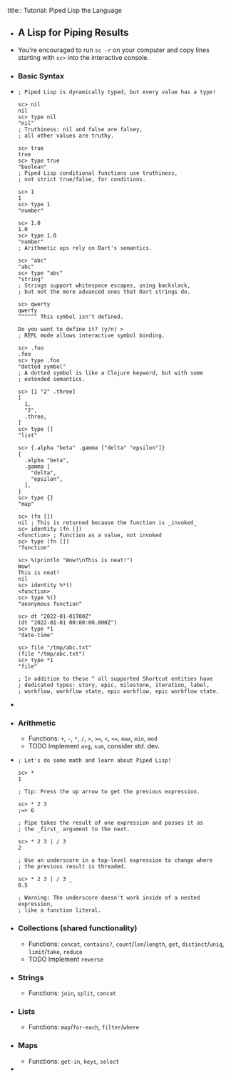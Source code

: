 title:: Tutorial: Piped Lisp the Language

- ## A Lisp for Piping Results
- You're encouraged to run `sc -r` on your computer and copy lines starting with `sc>` into the interactive console.
- ### Basic Syntax
- ```
  ; Piped Lisp is dynamically typed, but every value has a type!
  
  sc> nil
  nil
  sc> type nil
  "nil"
  ; Truthiness: nil and false are falsey,
  ; all other values are truthy.
  
  sc> true
  true
  sc> type true
  "boolean"
  ; Piped Lisp conditional functions use truthiness,
  ; not strict true/false, for conditions.
  
  sc> 1
  1
  sc> type 1
  "number"
  
  sc> 1.0
  1.0
  sc> type 1.0
  "number"
  ; Arithmetic ops rely on Dart's semantics.
  
  sc> "abc"
  "abc"
  sc> type "abc"
  "string"
  ; Strings support whitespace escapes, using backslack,
  ; but not the more advanced ones that Dart strings do.
  
  sc> qwerty
  qwerty
  ^^^^^^ This symbol isn't defined.
  
  Do you want to define it? (y/n) >
  ; REPL mode allows interactive symbol binding.
  
  sc> .foo
  .foo
  sc> type .foo
  "dotted symbol"
  ; A dotted symbol is like a Clojure keyword, but with some
  ; extended semantics.
  
  sc> [1 "2" .three]
  [
    1,
    "2",
    .three,
  ]
  sc> type []
  "list"
  
  sc> {.alpha "beta" .gamma ["delta" "epsilon"]}
  {
    .alpha "beta",
    .gamma [
      "delta",
      "epsilon",
    ],
  }
  sc> type {}
  "map"
  
  sc> (fn [])
  nil ; This is returned because the function is _invoked_
  sc> identity (fn [])
  <function> ; Function as a value, not invoked
  sc> type (fn [])
  "function"
  
  sc> %(println "Wow!\nThis is neat!")
  Wow!
  This is neat!
  nil
  sc> identity %*()
  <function>
  sc> type %()
  "anonymous function"
  
  sc> dt "2022-01-01T00Z"
  (dt "2022-01-01 00:00:00.000Z")
  sc> type *1
  "date-time"
  
  sc> file "/tmp/abc.txt"
  (file "/tmp/abc.txt")
  sc> type *1
  "file"
  
  ; In addition to these ^ all supported Shortcut entities have
  ; dedicated types: story, epic, milestone, iteration, label,
  ; workflow, workflow state, epic workflow, epic workflow state.
  ```
-
- ### Arithmetic
	- Functions: `+`, `-`, `*`, `/`, `>`, `>=`, `<`, `<=`, `max`, `min`, `mod`
	- TODO Implement `avg`, `sum`, consider std. dev.
- ```
  ; Let's do some math and learn about Piped Lisp!
  
  sc> *
  1
  
  ; Tip: Press the up arrow to get the previous expression.
  
  sc> * 2 3
  ;=> 6
  
  ; Pipe takes the result of one expression and passes it as
  ; the _first_ argument to the next.
  
  sc> * 2 3 | / 3
  2
  
  ; Use an underscore in a top-level expression to change where
  ; the previous result is threaded.
  
  sc> * 2 3 | / 3 _
  0.5
  
  ; Warning: The underscore doesn't work inside of a nested expression,
  ; like a function literal.
  ```
- ### Collections (shared functionality)
	- Functions: `concat`, `contains?`, `count`/`len`/`length`, `get`, `distinct`/`uniq`, `limit`/`take`, `reduce`
	- TODO Implement `reverse`
- ### Strings
	- Functions: `join`, `split`, `concat`
- ### Lists
	- Functions: `map`/`for-each`, `filter`/`where`
- ### Maps
	- Functions: `get-in`, `keys`, `select`
-